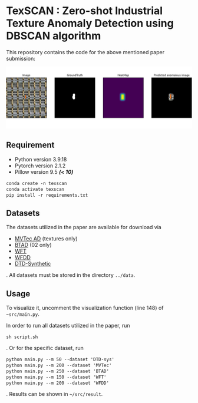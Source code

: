 # TexSCAN : Zero-shot Industrial Texture Anomaly Detection using DBSCAN algorithm
This repository contains the code for the above mentioned paper submission:

![example](code/Woven127_055.png "result")

## Requirement
* Python version 3.9.18
* Pytorch version 2.1.2
* Pillow version 9.5 ***(< 10)***
```shell
conda create -n texscan
conda activate texscan 
pip install -r requirements.txt
```

## Datasets
The datasets utilized in the paper are available for download via
* [MVTec AD](https://www.mvtec.com/downloads) (textures only)
* [BTAD](https://github.com/pankajmishra000/VT-ADL?tab=readme-ov-file#beantech-anomaly-detection-dataset---btad) (02 only)
* [WFT](https://www.mvtec.com/company/research/publications)
* [WFDD](https://drive.google.com/file/d/1P8yfNnfoFsb0Lv-HRzkPQ2nD9qsL--Vk/view?usp=sharing/)
* [DTD-Synthetic](https://drive.google.com/drive/folders/10OyPzvI3H6llCZBxKxFlKWt1Pw1tkMK1)

. All datasets must be stored in the directory `../data`.

## Usage
To visualize it, uncomment the visualization function (line 148) of `~src/main.py`.

In order to run all datasets utilized in the paper, run
```shell
sh script.sh
```
. Or for the specific dataset, run
```shell
python main.py --m 50 --dataset 'DTD-sys'
python main.py --m 200 --dataset 'MVTec'
python main.py --m 250 --dataset 'BTAD'
python main.py --m 150 --dataset 'WFT'
python main.py --m 200 --dataset 'WFDD'
```
. Results can be shown in `~/src/result`.